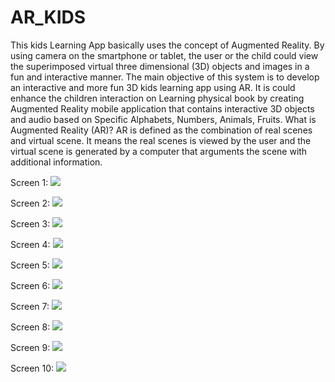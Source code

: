 # AR_KIDS
This kids Learning App basically uses the concept of Augmented Reality. By using camera on the smartphone or tablet, the user or the child could view the superimposed virtual three dimensional (3D) objects and images in a fun and interactive manner.
The main objective of this system is to develop an interactive and more fun 3D kids learning app using AR. It is could enhance the children interaction on Learning physical book by creating Augmented Reality mobile application that contains interactive 3D objects and audio based on Specific Alphabets, Numbers, Animals, Fruits.
What is Augmented Reality (AR)?
AR is defined as the combination of real scenes and virtual scene. It means the real scenes is viewed by the user and the virtual scene is generated by a computer that arguments the scene with additional information.

Screen 1:
![](screenshots/1.jpg)

Screen 2:
![](screenshots/2.jpg)

Screen 3:
![](screenshots/3.jpg)

Screen 4:
![](screenshots/4.jpg)

Screen 5:
![](screenshots/5.jpg)

Screen 6:
![](screenshots/6.jpg)

Screen 7:
![](screenshots/7.jpg)

Screen 8:
![](screenshots/8.jpg)

Screen 9:
![](screenshots/9.jpg)

Screen 10:
![](screenshots/10.jpg)
